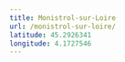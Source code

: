 ```yaml
---
title: Monistrol-sur-Loire
url: /monistrol-sur-loire/
latitude: 45.2926341
longitude: 4.1727546
---
```

